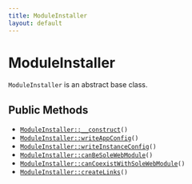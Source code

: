 ```yaml
---
title: ModuleInstaller
layout: default
---
```


# ModuleInstaller

<code>ModuleInstaller</code> is an abstract base class.

## Public Methods

* <code><a href="ModuleInstaller%3A%3A__construct">ModuleInstaller::__construct</a>()</code>
* <code><a href="ModuleInstaller%3A%3AwriteAppConfig">ModuleInstaller::writeAppConfig</a>()</code>
* <code><a href="ModuleInstaller%3A%3AwriteInstanceConfig">ModuleInstaller::writeInstanceConfig</a>()</code>
* <code><a href="ModuleInstaller%3A%3AcanBeSoleWebModule">ModuleInstaller::canBeSoleWebModule</a>()</code>
* <code><a href="ModuleInstaller%3A%3AcanCoexistWithSoleWebModule">ModuleInstaller::canCoexistWithSoleWebModule</a>()</code>
* <code><a href="ModuleInstaller%3A%3AcreateLinks">ModuleInstaller::createLinks</a>()</code>

